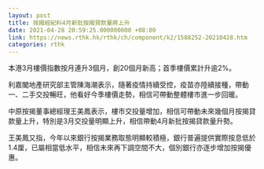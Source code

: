 ```yaml
---
layout: post
title: 按揭經紀料4月新批按揭貸款量將上升
date: 2021-04-28 20:59:25.000000000 +08:00
link: https://news.rthk.hk/rthk/ch/component/k2/1588252-20210428.htm
categories: rthk
---
```


本港3月樓價指數按月連升3個月，創20個月新高；首季樓價累計升逾2%。

利嘉閣地產研究部主管陳海潮表示，隨著疫情持續受控，疫苗亦陸續接種，帶動一、二手交投暢旺，他看好今季樓價走勢，相信可帶動整體樓市進一步回暖。

中原按揭董事總經理王美鳳表示，樓市交投量增加，相信可帶動未來幾個月按揭貸款量上升，特別是3月交投量明顯上升，相信帶動4月新批按揭貸款量升勢。

王美鳳又指，今年以來銀行按揭業務取態明顯較積極，銀行普遍提供實際按息低於1.4厘，已屬相當低水平，相信未來再下調空間不大，個別銀行亦逐步增加按揭優惠。

